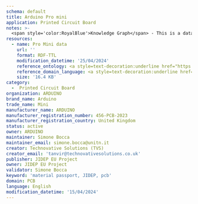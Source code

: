 ```yaml
---
schema: default
title: Arduino Pro mini
application: Printed Circuit Board
notes: >-
  <span style='color:RoyalBlue'>Knowledge Graph</span> - This is a dataset describing the information about an Arduino pro mini product, produced by the ARDUINO company.
resources:
  - name: Pro Mini data
    url: ''
    format: RDF-TTL
    modification_datetime: '25/04/2024'
    reference_ontology: <a style=text-decoration:underline href="https://datascientiafoundation.github.io/LiveDataMaterials/datasets/JIDEP-ontology/">JIDEP Material Passport Ontology</a>
    reference_domain_language: <a style=text-decoration:underline href="https://datascientiafoundation.github.io/LiveDataMaterials/datasets/JIDEP-terminology/">JIDEP Terminology</a>
    size: '16.4 KB'
category:
  -  Printed Circuit Board
organization: ARDUINO
brand_name: Arduino
trade_name: Mini
manufacturer_name: ARDUINO
manufacturer_registration_number: 456-PCB-2023
manufacturer_registration_country: United Kingdom
status: active
owner: ARDUINO
maintainer: Simone Bocca
maintainer_email: simone.bocca@unitn.it 
creator: Technovative Solutions (TVS)
creator_email: 'tanvir@technovativesolutions.co.uk'
publisher: JIDEP EU Project
owner: JIDEP EU Project
validator: Simone Bocca
keyword: 'material passport, JIDEP, pcb'
domain: PCB
language: English
modification_datetime: '15/04/2024'
---
```

